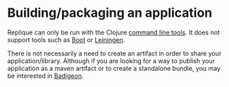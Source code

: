 # Building/packaging an application

Replique can only be run with the Clojure [command line tools](https://clojure.org/guides/deps_and_cli). 
It does not support tools such as [Boot](https://github.com/boot-clj/boot) or [Leiningen](https://github.com/technomancy/leiningen).

There is not necessarily a need to create an artifact in order to share your application/library.
Although if you are looking for a way to publish your application as a maven artifact or to create a standalone bundle, you may be interested in [Badigeon](https://github.com/EwenG/badigeon).
